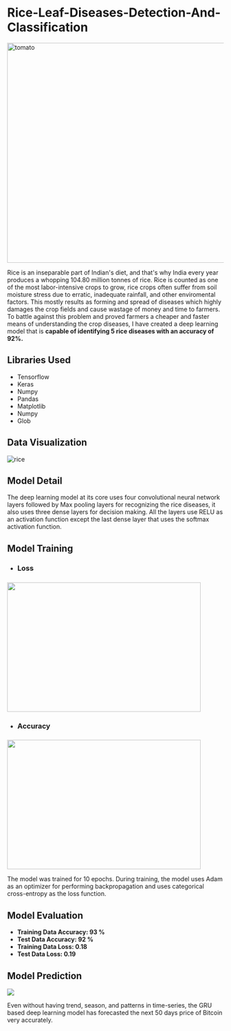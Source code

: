 # Rice-Leaf-Diseases-Detection-And-Classification
<img src="https://image.freepik.com/free-photo/rice-blast-disease-rice-diseases-damage-rice-grains-paddy-farms_46178-489.jpg" alt="tomato" width="1000" height="510">
<p>Rice is an inseparable part of Indian's diet, and that's why India every year produces a whopping 104.80 million tonnes of rice. Rice is counted as one of the most labor-intensive crops to grow, rice crops often suffer from soil moisture stress due to erratic, inadequate rainfall, and other enviromental factors. This mostly results as forming and spread of diseases which highly damages the crop fields and cause wastage of money and time to farmers. To battle against this problem and proved farmers a cheaper and faster means of understanding the crop diseases, I have created a deep learning model that is <b>capable of identifying 5 rice diseases with an accuracy of 92%.</b></p> 
<h2>Libraries Used</h2>
<ul>
  <li>Tensorflow</li>
  <li>Keras</li>
  <li>Numpy</li>
  <li>Pandas </li>
  <li>Matplotlib</li>
  <li>Numpy</li>
  <li>Glob</li>
</ul>
<h2>Data Visualization</h2>
<img src="https://github.com/NavinBondade/Rice-Leaf-Diseases-Detection-And-Classification/blob/main/Rice%20Diseases%20Classification%20and%20Prediction/Pictures/5%20Rice%20Diseases%20v2.png?raw=true" alt="rice" >
<h2>Model Detail</h2>
<p>The deep learning model at its core uses four convolutional neural network layers followed by Max pooling layers for recognizing the rice diseases, it also uses three dense layers for decision making. All the layers use RELU as an activation function except the last dense layer that uses the softmax activation function. </p>
<h2>Model Training</h2>
<ul>
  <li><h3>Loss<h3></li>
</ul>
<img src="https://github.com/NavinBondade/Rice-Leaf-Diseases-Detection-And-Classification/blob/main/Rice%20Diseases%20Classification%20and%20Prediction/Graph/loss.png" width="450" height="300">
<ul>
  <li><h3>Accuracy<h3></li>
</ul>
<img src="https://github.com/NavinBondade/Rice-Leaf-Diseases-Detection-And-Classification/blob/main/Rice%20Diseases%20Classification%20and%20Prediction/Graph/accuracy.png" width="450" height="300">
<p>The model was trained for 10 epochs. During training, the model uses Adam as an optimizer for performing backpropagation and uses categorical cross-entropy as the loss function.</p>
    
<h2>Model Evaluation</h2>
<ul>
  <li><b>Training Data Accuracy: 93 %</b></li>
  <li><b>Test Data Accuracy: 92 %</b></li>
  <li><b>Training Data Loss: 0.18</b></li> 
  <li><b>Test Data Loss: 0.19</b></li> 
</ul>  
<h2>Model Prediction</h2>
<img src="https://github.com/NavinBondade/Rice-Leaf-Diseases-Detection-And-Classification/blob/main/Rice%20Diseases%20Classification%20and%20Prediction/Pictures/5%20Rice%20Diseases%20Prediction.png">
<p>Even without having trend, season, and patterns in time-series, the GRU based deep learning model has forecasted the next 50 days price of Bitcoin very accurately.</p>  

